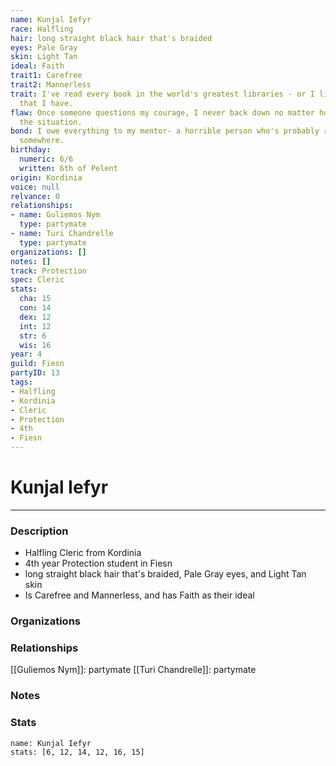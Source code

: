 ```yaml
---
name: Kunjal Iefyr
race: Halfling
hair: long straight black hair that's braided
eyes: Pale Gray
skin: Light Tan
ideal: Faith
trait1: Carefree
trait2: Mannerless
trait: I've read every book in the world's greatest libraries - or I like to boast
  that I have.
flaw: Once someone questions my courage, I never back down no matter how dangerous
  the situation.
bond: I owe everything to my mentor- a horrible person who's probably rotting in jail
  somewhere.
birthday:
  numeric: 6/6
  written: 6th of Pelent
origin: Kordinia
voice: null
relvance: 0
relationships:
- name: Guliemos Nym
  type: partymate
- name: Turi Chandrelle
  type: partymate
organizations: []
notes: []
track: Protection
spec: Cleric
stats:
  cha: 15
  con: 14
  dex: 12
  int: 12
  str: 6
  wis: 16
year: 4
guild: Fiesn
partyID: 13
tags:
- Halfling
- Kordinia
- Cleric
- Protection
- 4th
- Fiesn
---
```

# Kunjal Iefyr
---
### Description
- Halfling Cleric from Kordinia
- 4th year Protection student in Fiesn
- long straight black hair that's braided, Pale Gray eyes, and Light Tan skin
- Is Carefree and Mannerless, and has Faith as their ideal

### Organizations

### Relationships
[[Guliemos Nym]]: partymate
[[Turi Chandrelle]]: partymate

### Notes

### Stats
```statblock
name: Kunjal Iefyr
stats: [6, 12, 14, 12, 16, 15]
```